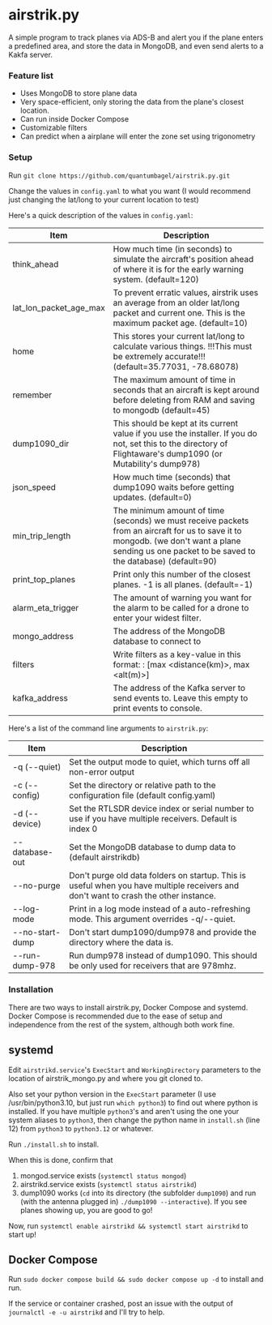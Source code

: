 # airstrik.py

A simple program to track planes via ADS-B and alert you if the plane enters a predefined area, and store the data in MongoDB, and even send alerts to a Kakfa server.


### Feature list
* Uses MongoDB to store plane data
* Very space-efficient, only storing the data from the plane's closest location.
* Can run inside Docker Compose
* Customizable filters
* Can predict when a airplane will enter the zone set using trigonometry 
### Setup

Run `git clone https://github.com/quantumbagel/airstrik.py.git`

Change the values in `config.yaml` to what you want (I would recommend just changing the lat/long to your current location to test)

Here's a quick description of the values in `config.yaml`:

| Item                   | Description                                                                                                                                                                                        |
|------------------------|----------------------------------------------------------------------------------------------------------------------------------------------------------------------------------------------------|
| think_ahead            | How much time (in seconds) to simulate the aircraft's position ahead of where it is for the early warning system. (default=120)                                                                    |
| lat_lon_packet_age_max | To prevent erratic values, airstrik uses an average from an older lat/long packet and current one. This is the maximum packet age. (default=10)                                                    |
| home                   | This stores your current lat/long to calculate various things. !!!This must be extremely accurate!!! (default=35.77031, -78.68078)                                                                 |              
| remember               | The maximum amount of time in seconds that an aircraft is kept around before deleting from RAM and saving to mongodb (default=45)                                                                  |
| dump1090_dir           | This should be kept at its current value if you use the installer. If you do not, set this to the directory of Flightaware's dump1090  (or Mutability's dump978)                                   |
| json_speed             | How much time (seconds) that dump1090 waits before getting updates. (default=0)                                                                                                                    |
| min_trip_length        | The minimum amount of time (seconds) we must receive packets from an aircraft for us to save it to mongodb. (we don't want a plane sending us one packet to be saved to the database) (default=90) |
| print_top_planes       | Print only this number of the closest planes. -1 is all planes. (default=-1)                                                                                                                       |
| alarm_eta_trigger      | The amount of warning you want for the alarm to be called for a drone to enter your widest filter.                                                                                                 |
| mongo_address          | The address of the MongoDB database to connect to                                                                                                                                                  |
| filters                | Write filters as a key-value in this format: <name>: [max <distance(km)>, max <alt(m)>]                                                                                                            |
| kafka_address          | The address of the Kafka server to send events to. Leave this empty to print events to console.                                                                                                    |
Here's a list of the command line arguments to `airstrik.py`:

| Item                      | Description                                                                                                                          |
|---------------------------|--------------------------------------------------------------------------------------------------------------------------------------|
| -q (--quiet)              | Set the output mode to quiet, which turns off all non-error output                                                                   |
| -c (--config) <FILE>      | Set the directory or relative path to the configuration file (default config.yaml)                                                   |
| -d (--device) <DEVICE>    | Set the RTLSDR device index or serial number to use if you have multiple receivers. Default is index 0                               |
| --database-out <DATABASE> | Set the MongoDB database to dump data to (default airstrikdb)                                                                        |
| --no-purge                | Don't purge old data folders on startup. This is useful when you have multiple receivers and don't want to crash the other instance. |
| --log-mode                | Print in a log mode instead of a auto-refreshing mode. This argument overrides -q/--quiet.                                           |
| --no-start-dump           | Don't start dump1090/dump978 and provide the directory where the data is.                                                            |
| --run-dump-978            | Run dump978 instead of dump1090. This should be only used for receivers that are 978mhz.                                             |


### Installation
There are two ways to install airstrik.py, Docker Compose and systemd. Docker Compose is recommended due to the ease of setup and independence from the rest of the system, although both work fine.

## systemd

Edit `airstrikd.service`'s `ExecStart` and `WorkingDirectory` parameters to the location of airstrik_mongo.py and 
where you git cloned to.

Also set your python version in the `ExecStart` parameter (I use /usr/bin/python3.10, but just run `which python3`) to find out where python is installed. If you have multiple `python3`'s and aren't using the one your system aliases to `python3`, then change the python name in `install.sh` (line 12) from `python3` to `python3.12` or whatever.

Run `./install.sh` to install.

When this is done, confirm that 

1. mongod.service exists (`systemctl status mongod`)
2. airstrikd.service exists (`systemctl status airstrikd`)
3. dump1090 works (`cd` into its directory (the subfolder `dump1090`) and run (with the antenna plugged in) `./dump1090 --interactive`). If you see planes showing up, you are good to go!


Now, run `systemctl enable airstrikd && systemctl start airstrikd` to start up!


## Docker Compose

Run `sudo docker compose build && sudo docker compose up -d` to install and run.


If the service or container crashed, post an issue with the output of `journalctl -e -u airstrikd` and I'll try to help.
